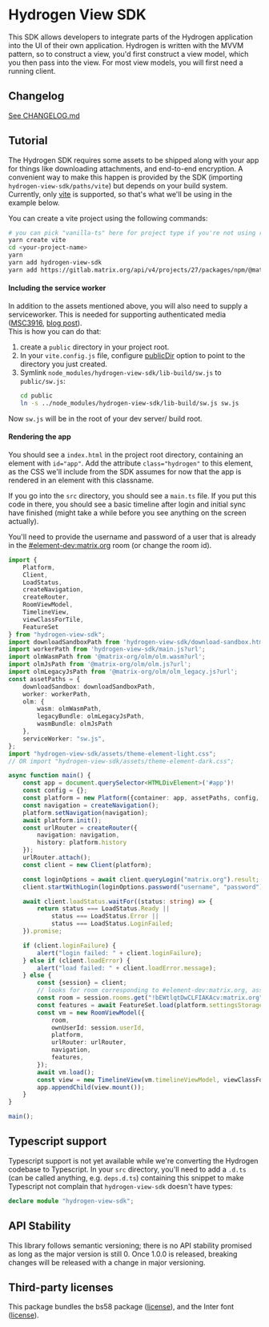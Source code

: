 # Hydrogen View SDK


This SDK allows developers to integrate parts of the Hydrogen application into the UI of their own application. Hydrogen is written with the MVVM pattern, so to construct a view, you'd first construct a view model, which you then pass into the view. For most view models, you will first need a running client.

## Changelog
[See CHANGELOG.md](./CHANGELOG.md)  

## Tutorial

The Hydrogen SDK requires some assets to be shipped along with your app for things like downloading attachments, and end-to-end encryption. A convenient way to make this happen is provided by the SDK (importing `hydrogen-view-sdk/paths/vite`) but depends on your build system. Currently, only [vite](https://vitejs.dev/) is supported, so that's what we'll be using in the example below.

You can create a vite project using the following commands:

```sh
# you can pick "vanilla-ts" here for project type if you're not using react or vue
yarn create vite
cd <your-project-name>
yarn
yarn add hydrogen-view-sdk
yarn add https://gitlab.matrix.org/api/v4/projects/27/packages/npm/@matrix-org/olm/-/@matrix-org/olm-3.2.14.tgz
```
#### Including the service worker
In addition to the assets mentioned above, you will also need to supply a serviceworker. This is needed for supporting authenticated media ([MSC3916](https://github.com/matrix-org/matrix-spec-proposals/pull/3916), [blog post](https://matrix.org/blog/2024/06/26/sunsetting-unauthenticated-media/)).  
This is how you can do that:  
1. create a `public` directory in your project root.
2. In your `vite.config.js` file, configure [publicDir](https://vitejs.dev/config/shared-options.html#publicdir) option to point to the directory you just created.
3. Symlink `node_modules/hydrogen-view-sdk/lib-build/sw.js` to `public/sw.js`:
    ```bash
    cd public
    ln -s ../node_modules/hydrogen-view-sdk/lib-build/sw.js sw.js
    ``` 
Now `sw.js` will be in the root of your dev server/ build root.

#### Rendering the app

You should see a `index.html` in the project root directory, containing an element with `id="app"`. Add the attribute `class="hydrogen"` to this element, as the CSS we'll include from the SDK assumes for now that the app is rendered in an element with this classname.

If you go into the `src` directory, you should see a `main.ts` file. If you put this code in there, you should see a basic timeline after login and initial sync have finished (might take a while before you see anything on the screen actually).

You'll need to provide the username and password of a user that is already in the [#element-dev:matrix.org](https://matrix.to/#/#element-dev:matrix.org) room (or change the room id).

```ts
import {
    Platform,
    Client,
    LoadStatus,
    createNavigation,
    createRouter,
    RoomViewModel,
    TimelineView,
    viewClassForTile,
    FeatureSet
} from "hydrogen-view-sdk";
import downloadSandboxPath from 'hydrogen-view-sdk/download-sandbox.html?url';
import workerPath from 'hydrogen-view-sdk/main.js?url';
import olmWasmPath from '@matrix-org/olm/olm.wasm?url';
import olmJsPath from '@matrix-org/olm/olm.js?url';
import olmLegacyJsPath from '@matrix-org/olm/olm_legacy.js?url';
const assetPaths = {
    downloadSandbox: downloadSandboxPath,
    worker: workerPath,
    olm: {
        wasm: olmWasmPath,
        legacyBundle: olmLegacyJsPath,
        wasmBundle: olmJsPath
    },
    serviceWorker: "sw.js",
};
import "hydrogen-view-sdk/assets/theme-element-light.css";
// OR import "hydrogen-view-sdk/assets/theme-element-dark.css";

async function main() {
    const app = document.querySelector<HTMLDivElement>('#app')!
    const config = {};
    const platform = new Platform({container: app, assetPaths, config, options: { development: import.meta.env.DEV }});
    const navigation = createNavigation();
    platform.setNavigation(navigation);
    await platform.init();
    const urlRouter = createRouter({
        navigation: navigation,
        history: platform.history
    });
    urlRouter.attach();
    const client = new Client(platform);

    const loginOptions = await client.queryLogin("matrix.org").result;
    client.startWithLogin(loginOptions.password("username", "password"));

    await client.loadStatus.waitFor((status: string) => {
        return status === LoadStatus.Ready ||
            status === LoadStatus.Error ||
            status === LoadStatus.LoginFailed;
    }).promise;

    if (client.loginFailure) {
        alert("login failed: " + client.loginFailure);
    } else if (client.loadError) {
        alert("load failed: " + client.loadError.message);
    } else {
        const {session} = client;
        // looks for room corresponding to #element-dev:matrix.org, assuming it is already joined
        const room = session.rooms.get("!bEWtlqtDwCLFIAKAcv:matrix.org");
        const features = await FeatureSet.load(platform.settingsStorage);
        const vm = new RoomViewModel({
            room,
            ownUserId: session.userId,
            platform,
            urlRouter: urlRouter,
            navigation,
            features,
        });
        await vm.load();
        const view = new TimelineView(vm.timelineViewModel, viewClassForTile);
        app.appendChild(view.mount());
    }
}

main();
```

## Typescript support

Typescript support is not yet available while we're converting the Hydrogen codebase to Typescript.
In your `src` directory, you'll need to add a `.d.ts` (can be called anything, e.g. `deps.d.ts`)
containing this snippet to make Typescript not complain that `hydrogen-view-sdk` doesn't have types:

```ts
declare module "hydrogen-view-sdk";
```

## API Stability

This library follows semantic versioning; there is no API stability promised as long as the major version is still 0. Once 1.0.0 is released, breaking changes will be released with a change in major versioning.

## Third-party licenses

This package bundles the bs58 package ([license](https://github.com/cryptocoinjs/bs58/blob/master/LICENSE)), and the Inter font ([license](https://github.com/rsms/inter/blob/master/LICENSE.txt)).
